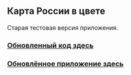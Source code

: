 ## Карта России в цвете

Старая тестовая версия приложения.


### [Обновленный код здесь](https://github.com/univelopment/Russia_in_colour)


### [Обновлённое приложение здесь](https://univelopment.shinyapps.io/russiaincolour)

